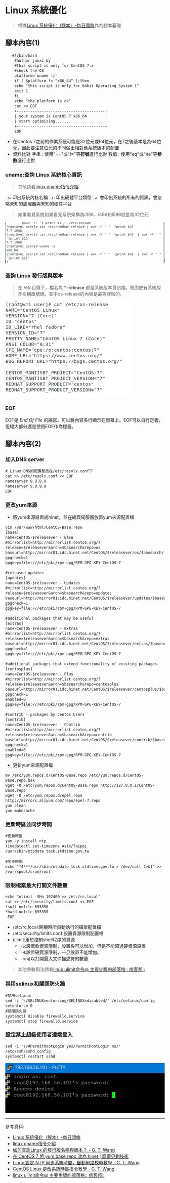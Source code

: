 # Linux 系統優化

> 根據[Linux 系統優化（腳本）-每日頭條](https://kknews.cc/zh-tw/news/4kbb5qg.html)作為腳本基礎

## 腳本內容(1)
```
   #!/bin/bash 
    #author junxi by 
    #this script is only for CentOS 7.x 
    #check the OS 
    platform=`uname -i` 
    if [ $platform != "x86_64" ];then 
    echo "this script is only for 64bit Operating System !"
    exit 1 
    fi
    echo "the platform is ok" 
    cat << EOF 
    +---------------------------------------+ 
    | your system is CentOS 7 x86_64        | 
    | start optimizing.......               | 
    +---------------------------------------+ 
    EOF

```
* 在Centos 7之前的作業系統可能是32位元或64位元，在7之後基本是為64位元，因此要注意位元的不同做出相對應系統版本的配置 
* 資料比對
    字串 : 使用"=="或"!="等**符號**進行比對
    數值 : 使用"eq"或"ne"等**參數**進行比對

### uname:查詢 Linux 系統核心資訊

> 其他請看[linux uname指令介紹
](http://code-notes-blog.blogspot.com/2017/09/linux-uname.html)

` -s `: 印出系統內核名稱
` -i `: 印出硬體平台類型
` -a `: 會印出系統的所有的資訊，會忽略未知的處理器與未知的硬件平台
 > 如果看見系統如果看見系統架構為i386、i486和i586就是為32位元

![0617-01](./20200617/0617-01.png)

### 查詢 Linux 發行版與版本

> 在 /etc目錄下，檔名為 **\*-release** 都是系統版本資訊檔。裡面放有系統版本名稱跟號碼，其中os-release的內容是最為詳細的。

![0617-02](./20200617/0617-02.png)

### EOF

EOF是 *End Of File* 的縮寫，可以將內容多行顯示在螢幕上。EOF可以自行定義，但絕大部分還是使用EOF作為標籤。

## 腳本內容(2)

### 加入DNS server
```
# Linux DNS的配置都放在/etc/resolv.conf下
cat >> /etc/resolv.conf << EOF
nameserver 8.8.8.8
nameserver 9.9.9.9
EOF
```

### 更改yum來源

* 將yum來源設置成hinet，並在網頁伺服器放置yum來源配置檔

```
vim /var/www/html/CentOS-Base.repo
[base]
name=CentOS-$releasever - Base
#mirrorlist=http://mirrorlist.centos.org/?release=$releasever&arch=$basearch&repo=os
baseurl=http://mirror01.idc.hinet.net/CentOS/$releasever/os/$basearch/
gpgcheck=1
gpgkey=file:///etc/pki/rpm-gpg/RPM-GPG-KEY-CentOS-7

#released updates 
[updates]
name=CentOS-$releasever - Updates
#mirrorlist=http://mirrorlist.centos.org/?release=$releasever&arch=$basearch&repo=updates
baseurl=http://mirror01.idc.hinet.net/CentOS/$releasever/updates/$basearch/
gpgcheck=1
gpgkey=file:///etc/pki/rpm-gpg/RPM-GPG-KEY-CentOS-7

#additional packages that may be useful
[extras]
name=CentOS-$releasever - Extras
#mirrorlist=http://mirrorlist.centos.org/?release=$releasever&arch=$basearch&repo=extras
baseurl=http://mirror01.idc.hinet.net/CentOS/$releasever/extras/$basearch/
gpgcheck=1
gpgkey=file:///etc/pki/rpm-gpg/RPM-GPG-KEY-CentOS-7

#additional packages that extend functionality of existing packages
[centosplus]
name=CentOS-$releasever - Plus
#mirrorlist=http://mirrorlist.centos.org/?release=$releasever&arch=$basearch&repo=centosplus
baseurl=http://mirror01.idc.hinet.net/CentOS/$releasever/centosplus/$basearch/
gpgcheck=1
enabled=0
gpgkey=file:///etc/pki/rpm-gpg/RPM-GPG-KEY-CentOS-7

#contrib - packages by Centos Users
[contrib]
name=CentOS-$releasever - Contrib
#mirrorlist=http://mirrorlist.centos.org/?release=$releasever&arch=$basearch&repo=contrib
baseurl=http://mirror01.idc.hinet.net/CentOS/$releasever/contrib/$basearch/
gpgcheck=1
enabled=0
gpgkey=file:///etc/pki/rpm-gpg/RPM-GPG-KEY-CentOS-7
```

* 更新yum來源配置檔
 ```
mv /etc/yum.repos.d/CentOS-Base.repo /etc/yum.repos.d/CentOS-Base.repo.bak
wget -O /etc/yum.repos.d/CentOS-Base.repo http://127.0.0.1/CentOS-Base.repo
wget -O /etc/yum.repos.d/epel.repo http://mirrors.aliyun.com/repo/epel-7.repo
yum clean
yum makecache
 ```

### 更新時區並同步時間

```
#更新時區
yum -y install ntp
timedatectl set-timezone Asis/Taipei
/usr/sbin/ntpdate tock.stdtime.gov.tw

#同步時間
echo "*4***/usr/sbin/ntpdate tock.stdtime.gov.tw > /dev/null 2>&1" >> /var/spool/cron/root
```
    
### 限制檔案最大打開文件數量

```
echo "ulimit -SHn 102400 >> /etc/rc.local"
cat >> /etc/security/limits.conf << EOF
*soft nofile 655350
*hard nofile 655350
 EOF
```
* /etc/rc.local:開機時所自動執行的檔案配置檔
* /etc/security/limits.conf:設置資源限制配置檔
* ulimit:用於控制shell程序的資源
    * `-S`:設置軟資源限制，設置後可以增加，但是不能超過硬資源設置
    * `-H`:設置硬資源限制，一旦設置不能增加。
    * `-n`:可以打開最大文件描述符的數量
> 其他參數用法請看[linux ulimit命令@ 主要步驟的部落格:: 痞客邦::](https://q248269673.pixnet.net/blog/post/66596238)

### 禁用selinux和關閉防火牆

```
#禁用selinux
sed -i 's/SELINUX=enforcing/SELINUX=disabled/' /etc/selinux/config
setenforce 0
#關閉防火牆
systemctl disable firewalld.service
systemctl stop firewalld.service
```
### 設定禁止超級使用者遠端登入
```
sed -i 's/#PermitRootLogin yes/PermitRootLogin no/' /etc/ssh/sshd_config
systemctl restart sshd
```
![0617-03](./20200617/0617-03.png)

---
參考資料:
* [Linux 系統優化（腳本）-每日頭條](https://kknews.cc/zh-tw/news/4kbb5qg.html)
* [linux uname指令介紹](http://code-notes-blog.blogspot.com/2017/09/linux-uname.html)
* [如何查詢Linux 的發行版名稱與版本？ - G. T. Wang](https://blog.gtwang.org/linux/find-linux-distribution-name-version-number/)
* [在 CentOS 7 將 yum base repo 改為 hinet | 窮得只剩技術](https://blog.iphpo.com/blog/2018/01/%E5%9C%A8-centos-7-%E5%B0%87-yum-base-repo-%E6%94%B9%E7%82%BA-hinet/)
* [Linux 設定 NTP 同步系統時間，自動網路校時教學 - G. T. Wang ](https://blog.gtwang.org/linux/linux-ntp-installation-and-configuration-tutorial/)
* [ CentOS Linux 更改系統時區指令教學 - G. T. Wang](https://blog.gtwang.org/linux/centos-linux-change-system-timezone-command-tutorial/)
* [linux ulimit命令@ 主要步驟的部落格:: 痞客邦::](https://q248269673.pixnet.net/blog/post/66596238)





